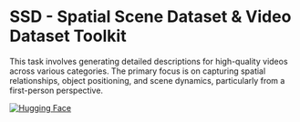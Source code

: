 # SSD - Spatial Scene Dataset & Video Dataset Toolkit

This task involves generating detailed descriptions for high-quality videos across various categories. The primary focus is on capturing spatial relationships, object positioning, and scene dynamics, particularly from a first-person perspective.

[![Hugging Face](https://huggingface.co/front/assets/huggingface_logo-noborder.svg)](https://huggingface.co/datasets/DeepAIResearch)